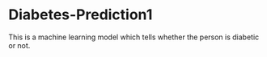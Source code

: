 # Diabetes-Prediction1
This is a machine learning model which tells whether the person is diabetic or not.
